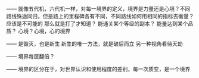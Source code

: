 ——
就像五代机，六代机一样，对每一境界的定义，境界是力量还是心境？不同路线殊途同归，但是路上的里程碑各有不同，不同路线如何用相同的指标去衡量？应该是不可能的
那么就是打了才知道？
能通关某个等级的副本？
能量达到某个品质？
心境？心境，心的境界

——
是毁灭，也是新生
新生的唯一方法，就是破后而立
另一种视角看待天劫

——
境界每层翻倍？

——
境界的区分在于，对世界认识和使用程度的差别，每一次质变，是一个境界
